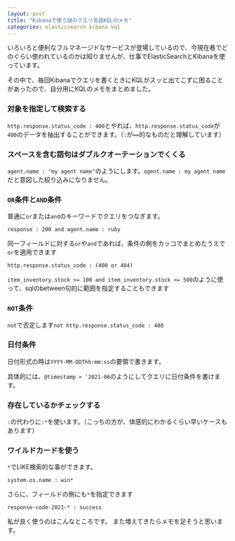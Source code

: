 ```yaml
---
layout: post
title: "Kibanaで使う謎のクエリ言語KQLのメモ"
categories: elasticsearch kibana kql
---
```

いろいろと便利なフルマネージドなサービスが登場しているので、今現在巷でどのぐらい使われているのかは知りませんが、仕事でElasticSearchとKibanaを使っています。

その中で、毎回Kibanaでクエリを書くときにKQLがスッと出てこずに困ることがあったので、自分用にKQLのメモをまとめました。

### 対象を指定して検索する

`http.response.status_code : 400`とやれば、`http.response.status_code`が`400`のデータを抽出することができます。（`:`が`==`的なものだと理解しています）

### スペースを含む語句はダブルクオーテーションでくくる

`agent.name : "my agent name"`のようにします。`agent.name : my agent name`だと意図した絞り込みになりません。

### `OR`条件と`AND`条件

普通に`or`または`and`のキーワードでクエリをつなぎます。

```
response : 200 and agent.name : ruby
```

同一フィールドに対する`or`や`and`であれば、条件の側をカッコでまとめたうえで`or`を適用できます

```
http.response.status_code : (400 or 404)
```

`item_inventory.stock >= 100 and item_inventory.stock <= 500`のように使って、sqlのbetween句的に範囲を指定することもできます

### `NOT`条件

`not`で否定します`not http.response.status_code : 400`

### 日付条件

日付形式の時は`YYYY-MM-DDThh:mm:ss`の要領で書きます。

具体的には、`@timestamp > '2021-06`のようにしてクエリに日付条件を書けます。

### 存在しているかチェックする

`:`の代わりに`:*`を使います。（こっちの方が、体感的にわかるくらい早いケースもあります）

### ワイルドカードを使う

`*`でLIKE検索的な事ができます。

```
system.os.name : win*
```

さらに、フィールドの側にも`*`を指定できます

```
response-code-2021-* : success
```

私が良く使うのはこんなところです。
また増えてきたらメモを足そうと思います。
